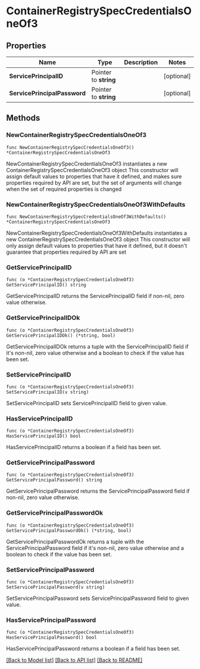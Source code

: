 # ContainerRegistrySpecCredentialsOneOf3

## Properties

Name | Type | Description | Notes
------------ | ------------- | ------------- | -------------
**ServicePrincipalID** | Pointer to **string** |  | [optional] 
**ServicePrincipalPassword** | Pointer to **string** |  | [optional] 

## Methods

### NewContainerRegistrySpecCredentialsOneOf3

`func NewContainerRegistrySpecCredentialsOneOf3() *ContainerRegistrySpecCredentialsOneOf3`

NewContainerRegistrySpecCredentialsOneOf3 instantiates a new ContainerRegistrySpecCredentialsOneOf3 object
This constructor will assign default values to properties that have it defined,
and makes sure properties required by API are set, but the set of arguments
will change when the set of required properties is changed

### NewContainerRegistrySpecCredentialsOneOf3WithDefaults

`func NewContainerRegistrySpecCredentialsOneOf3WithDefaults() *ContainerRegistrySpecCredentialsOneOf3`

NewContainerRegistrySpecCredentialsOneOf3WithDefaults instantiates a new ContainerRegistrySpecCredentialsOneOf3 object
This constructor will only assign default values to properties that have it defined,
but it doesn't guarantee that properties required by API are set

### GetServicePrincipalID

`func (o *ContainerRegistrySpecCredentialsOneOf3) GetServicePrincipalID() string`

GetServicePrincipalID returns the ServicePrincipalID field if non-nil, zero value otherwise.

### GetServicePrincipalIDOk

`func (o *ContainerRegistrySpecCredentialsOneOf3) GetServicePrincipalIDOk() (*string, bool)`

GetServicePrincipalIDOk returns a tuple with the ServicePrincipalID field if it's non-nil, zero value otherwise
and a boolean to check if the value has been set.

### SetServicePrincipalID

`func (o *ContainerRegistrySpecCredentialsOneOf3) SetServicePrincipalID(v string)`

SetServicePrincipalID sets ServicePrincipalID field to given value.

### HasServicePrincipalID

`func (o *ContainerRegistrySpecCredentialsOneOf3) HasServicePrincipalID() bool`

HasServicePrincipalID returns a boolean if a field has been set.

### GetServicePrincipalPassword

`func (o *ContainerRegistrySpecCredentialsOneOf3) GetServicePrincipalPassword() string`

GetServicePrincipalPassword returns the ServicePrincipalPassword field if non-nil, zero value otherwise.

### GetServicePrincipalPasswordOk

`func (o *ContainerRegistrySpecCredentialsOneOf3) GetServicePrincipalPasswordOk() (*string, bool)`

GetServicePrincipalPasswordOk returns a tuple with the ServicePrincipalPassword field if it's non-nil, zero value otherwise
and a boolean to check if the value has been set.

### SetServicePrincipalPassword

`func (o *ContainerRegistrySpecCredentialsOneOf3) SetServicePrincipalPassword(v string)`

SetServicePrincipalPassword sets ServicePrincipalPassword field to given value.

### HasServicePrincipalPassword

`func (o *ContainerRegistrySpecCredentialsOneOf3) HasServicePrincipalPassword() bool`

HasServicePrincipalPassword returns a boolean if a field has been set.


[[Back to Model list]](../README.md#documentation-for-models) [[Back to API list]](../README.md#documentation-for-api-endpoints) [[Back to README]](../README.md)


